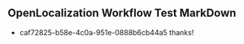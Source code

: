 ## OpenLocalization Workflow Test MarkDown
* caf72825-b58e-4c0a-951e-0888b6cb44a5 
thanks!<!--HONumber=Feb16_HO4-->
